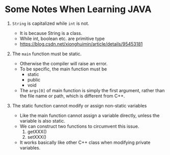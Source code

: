 # Some Notes When Learning JAVA

1. `String` is capitalized while `int` is not.
    * It is because String is a class.
    * While int, boolean etc. are primitive type
    * https://blog.csdn.net/xionghuimin/article/details/95453181

2. The `main` function must be static.
    * Otherwise the compiler will raise an error. 
    * To be specific, the main function must be 
        * static
        * public
        * void
    * The `args[0]` of main function is simply the first argument, rather than the file name or path, which is different from C++.

3. The static function cannot modify or assign non-static variables
    * Like the main function cannot assign a variable directly, unless the variable is also static.
    * We can construct two functions to circumvent this issue.
        1. getXXX()
        2. setXXX()
    * It works basically like other C++ class when modifying private variables.
    